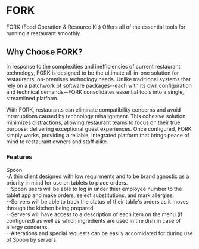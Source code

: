 # FORK
FORK (Food Operation & Resource Kit) Offers all of the essential tools for running a restaurant smoothly.

## Why Choose FORK?
In response to the complexities and inefficiencies of current restaurant technology, FORK is designed to be the ultimate all-in-one solution for restaurants' on-premises technology needs. Unlike traditional systems that rely on a patchwork of software packages--each with its own configuration and technical demands--FORK consolidates essential tools into a single, streamlined platform.

With FORK, restaurants can eliminate compatibility concerns and avoid interruptions caused by technology misalignment. This cohesive solution minimizes distractions, allowing restaurant teams to focus on their true purpose: delivering exceptional guest experiences. Once configured, FORK simply works, providing a reliable, integrated platform that brings peace of mind to restaurant owners and staff alike.

### Features
Spoon<br>
-A thin client designed with low requirments and to be brand agnostic as a priority in mind for use on tablets to place orders.<br>
--Spoon users will be able to log in under thier employee number to the tablet app and make orders, select substitutions, and mark allergies.<br>
--Servers will be able to track the status of their table's orders as it moves through the kitchen being prepared.<br>
--Servers will have access to a description of each item on the menu (if configured) as well as which ingredients are used in the dish in case of allergy concerns.<br>
--Alterations and special requests can be easily accomidated for during use of Spoon by servers.<br>
